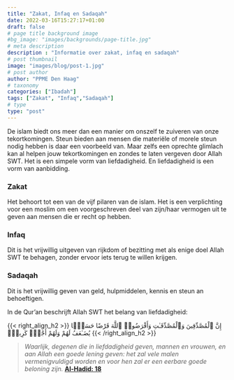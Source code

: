 ```yaml
---
title: "Zakat, Infaq en Sadaqah"
date: 2022-03-16T15:27:17+01:00
draft: false
# page title background image
#bg_image: "images/backgrounds/page-title.jpg"
# meta description
description : "Informatie over zakat, infaq en sadaqah"
# post thumbnail
image: "images/blog/post-1.jpg"
# post author
author: "PPME Den Haag"
# taxonomy
categories: ["Ibadah"]
tags: ["Zakat", "Infaq","Sadaqah"]
# type
type: "post"
---
```


De islam biedt ons meer dan een manier om onszelf te zuiveren van onze tekortkomingen. Steun bieden aan mensen die materiële of morele steun nodig hebben is daar een voorbeeld van. Maar zelfs een oprechte glimlach kan al helpen jouw tekortkomingen en zondes te laten vergeven door Allah SWT. Het is een simpele vorm van liefdadigheid. En liefdadigheid is een vorm van aanbidding.

### Zakat
Het behoort tot een van de vijf pilaren van de islam. Het is een verplichting voor een moslim om een voorgeschreven deel van zijn/haar vermogen uit te geven aan mensen die er recht op hebben.


### Infaq
Dit is het vrijwillig uitgeven van rijkdom of bezitting met als enige doel Allah SWT te behagen, zonder ervoor iets terug te willen krijgen.

 

### Sadaqah
Dit is het vrijwillig geven van geld, hulpmiddelen, kennis en steun an behoeftigen.

In de Qur’an beschrijft Allah SWT het belang van liefdadigheid:

{{< right_align_h2 >}}
إِنَّ ٱلْمُصَّدِّقِينَ وَٱلْمُصَّدِّقَـٰتِ وَأَقْرَضُوا۟ ٱللَّهَ قَرْضًا حَسَنًۭا يُضَـٰعَفُ لَهُمْ وَلَهُمْ أَجْرٌۭ كَرِيمٌۭ
{{< /right_align_h2 >}}
>
> *Waarlijk, degenen die in liefdadigheid geven, mannen en vrouwen, en aan Allah een goede lening geven: het zal vele malen vermenigvuldigd worden en voor hen zal er een eerbare goede beloning zijn.* [**Al-Hadid: 18**](https://quran.com/57/18)
